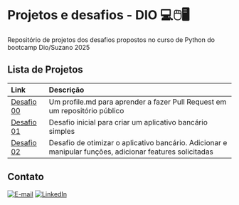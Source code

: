 # Projetos e desafios - DIO 💻🖱️🖥️
Repositório de projetos dos desafios propostos no curso de Python do bootcamp Dio/Suzano 2025

## Lista de Projetos 
| Link         | Descrição                           |
| :----------  | :---------------------------------- |
| [Desafio 00](https://github.com/digitalinnovationone/dio-lab-open-source/blob/main/community/mochiemi.md) | Um profile.md para aprender a fazer Pull Request em um repositório público|
| [Desafio 01](https://github.com/mochiemi/desafios-dio/blob/main/desafio01.py) | Desafio inicial para criar um aplicativo bancário simples|
| [Desafio 02](https://github.com/mochiemi/desafios-dio/blob/main/desafio02.py) | Desafio de otimizar o aplicativo bancário. Adicionar e manipular funções, adicionar features solicitadas|

## Contato 
[![E-mail](https://img.shields.io/badge/-Email-000?style=for-the-badge&logo=microsoft-outlook&logoColor=E94D5F)](mailto:tiemi.suyama@gmail.com)
[![LinkedIn](https://img.shields.io/badge/LinkedIn-0077B5?style=for-the-badge&logo=linkedin&logoColor=white)]([https://www.linkedin.com/in/SEUUSERNAME/](https://www.linkedin.com/in/juliana-tiemi-suyama-ab88b7b3/))
